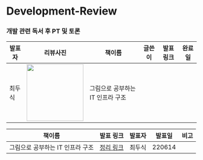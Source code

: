 # Development-Review

### 개발 관련 독서 후 PT 및 토론 

| 발표자   | 리뷰사진         | 책이름           | 글쓴이           | 발표 링크      | 완료일 |
| ----- | ----------------- | ---------------- | --------------- | --------------| -------- |  
| 최두식 | <img src="https://user-images.githubusercontent.com/82255957/174920350-f5ee5b7f-4cac-4af4-8dc8-4f2168c4294b.png" width="150" height="150"/> | 그림으로 공부하는 IT 인프라 구조 | 

| 책이름                                       | 발표 링크                 | 발표자 | 발표일 | 비고                          |
| ------------------------------------------- | ------------------------ | ------ | ------ | ----------------------------- |
| 그림으로 공부하는 IT 인프라 구조 | [정리 링크](https://doosicee.tistory.com/entry/%EA%B7%B8%EB%A6%BC%EC%9C%BC%EB%A1%9C-%EA%B3%B5%EB%B6%80%ED%95%98%EB%8A%94-IT-%EC%9D%B8%ED%94%84%EB%9D%BC-%EA%B5%AC%EC%A1%B0%EC%A0%95%EB%A6%AC) | 최두식 | 220614 |      |
